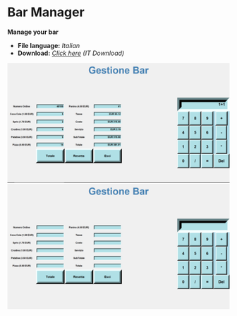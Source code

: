 # Bar Manager
**Manage your bar**

- **File language:** *Italian*
- **Download:** *[Click here](https://github.com/DyBlok27/bar-manager/releases/download/bar-manager/bar-manager.exe) (IT Download)*

![img-1](https://raw.githubusercontent.com/DyBlok27/bar-manager/main/img-1.PNG)
![img-2](https://raw.githubusercontent.com/DyBlok27/bar-manager/main/img-2.PNG)
